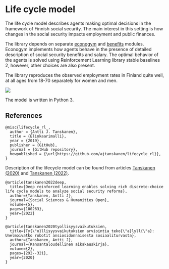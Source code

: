 # Life cycle model

The life cycle model describes agents making optimal decisions in the framework of 
Finnish social security. The main interest in this setting is how changes in the social security
impacts employment and public finances.

The library depends on separate <a href='https://github.com/ajtanskanen/econogym'>econogym</a> and 
<a href='https://github.com/ajtanskanen/benefits'>benefits</a> modules. Econogym
implements how agents behave in the presence of detailed description of social security benefits and salary.
The optimal  behavior of the agents is solved using Reinforcement Learning library stable baselines 2, however,
other choices are also present.

The library reproduces the observed employment rates in Finland quite well, at all ages
from 18-70 separately for women and men. 

<img src='https://github.com/ajtanskanen/lifecycle_rl/images/kuva1a.png'>

The model is written in Python 3.

## References

	@misc{lifecycle_rl_,
	  author = {Antti J. Tanskanen},
	  title = {Elinkaarimalli},
	  year = {2019},
	  publisher = {GitHub},
	  journal = {GitHub repository},
	  howpublished = {\url{https://github.com/ajtanskanen/lifecycle_rl}},
	}

Description of the lifecycle model can be found from articles 
<a href='https://www.taloustieteellinenyhdistys.fi/wp-content/uploads/2020/06/KAK_2_2020_WEB-94-123.pdf'>Tanskanen (2020)</a> and 
<a href='https://www.sciencedirect.com/science/article/pii/S2590291122000171'>Tanskanen (2022)</a>.

    @article{tanskanen2022deep,
      title={Deep reinforced learning enables solving rich discrete-choice life cycle models to analyze social security reforms},
      author={Tanskanen, Antti J},
      journal={Social Sciences & Humanities Open},
      volume={5},
      pages={100263},
      year={2022}
    }
    
    @article{tanskanen2020tyollisyysvaikutuksien,
      title={Ty{\"o}llisyysvaikutuksien arviointia teko{\"a}lyll{\"a}: Unelmoivatko robotit ansiosidonnaisesta sosiaaliturvasta},
      author={Tanskanen, Antti J},
      journal={Kansantaloudellinen aikakauskirja},
      volume={2},
      pages={292--321},
      year={2020}
    }